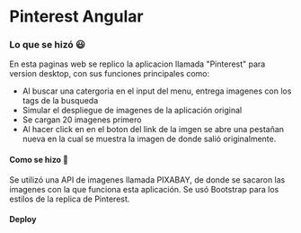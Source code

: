 # Pinterest Angular

### Lo que se hizó  :smiley:

En esta paginas web se replico la aplicacion llamada "Pinterest" para version desktop, con sus funciones principales como:

* Al buscar una catergoria en el input del menu, entrega imagenes con los tags de la busqueda
* Simular el despliegue de imagenes de la aplicación original
* Se cargan 20 imagenes primero
* Al hacer click en en el boton del link de la imgen se abre una pestañan nueva en la cual se muestra la imagen de donde salió originalmente.

#### Como se hizo  :hammer:

Se utilizó una API de imagenes llamada PIXABAY, de donde se sacaron las imagenes con la que funciona esta aplicación. Se usó Bootstrap para los estilos de la replica de Pinterest.

#### Deploy



